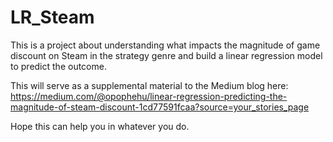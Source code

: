 # LR_Steam

This is a project about understanding what impacts the magnitude of game discount on Steam in the strategy genre and build a linear regression model to predict the outcome.

This will serve as a supplemental material to the Medium blog here: 
https://medium.com/@opophehu/linear-regression-predicting-the-magnitude-of-steam-discount-1cd77591fcaa?source=your_stories_page

Hope this can help you in whatever you do.

